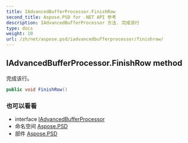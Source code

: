 ```yaml
---
title: IAdvancedBufferProcessor.FinishRow
second_title: Aspose.PSD for .NET API 参考
description: IAdvancedBufferProcessor 方法. 完成该行
type: docs
weight: 10
url: /zh/net/aspose.psd/iadvancedbufferprocessor/finishrow/
---
```

## IAdvancedBufferProcessor.FinishRow method

完成该行。

```csharp
public void FinishRow()
```

### 也可以看看

* interface [IAdvancedBufferProcessor](../)
* 命名空间 [Aspose.PSD](../../iadvancedbufferprocessor/)
* 部件 [Aspose.PSD](../../../)


